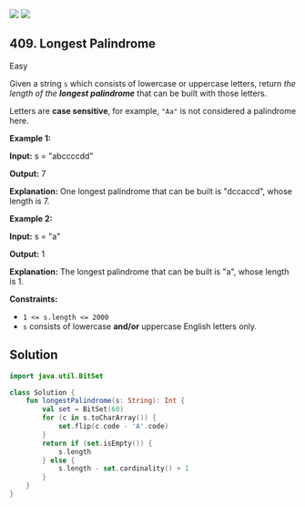 [![](https://img.shields.io/github/stars/javadev/LeetCode-in-Kotlin?label=Stars&style=flat-square)](https://github.com/javadev/LeetCode-in-Kotlin)
[![](https://img.shields.io/github/forks/javadev/LeetCode-in-Kotlin?label=Fork%20me%20on%20GitHub%20&style=flat-square)](https://github.com/javadev/LeetCode-in-Kotlin/fork)

## 409\. Longest Palindrome

Easy

Given a string `s` which consists of lowercase or uppercase letters, return _the length of the **longest palindrome**_ that can be built with those letters.

Letters are **case sensitive**, for example, `"Aa"` is not considered a palindrome here.

**Example 1:**

**Input:** s = "abccccdd"

**Output:** 7

**Explanation:** One longest palindrome that can be built is "dccaccd", whose length is 7.

**Example 2:**

**Input:** s = "a"

**Output:** 1

**Explanation:** The longest palindrome that can be built is "a", whose length is 1.

**Constraints:**

*   `1 <= s.length <= 2000`
*   `s` consists of lowercase **and/or** uppercase English letters only.

## Solution

```kotlin
import java.util.BitSet

class Solution {
    fun longestPalindrome(s: String): Int {
        val set = BitSet(60)
        for (c in s.toCharArray()) {
            set.flip(c.code - 'A'.code)
        }
        return if (set.isEmpty()) {
            s.length
        } else {
            s.length - set.cardinality() + 1
        }
    }
}
```